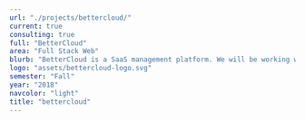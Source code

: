 ```yaml
---
url: "./projects/bettercloud/"
current: true
consulting: true
full: "BetterCloud"
area: "Full Stack Web"
blurb: "BetterCloud is a SaaS management platform. We will be working with BetterCloud to integrate their service into a cloud computing platform."
logo: "assets/bettercloud-logo.svg"
semester: "Fall"
year: "2018"
navcolor: "light"
title: "bettercloud"
---
```

